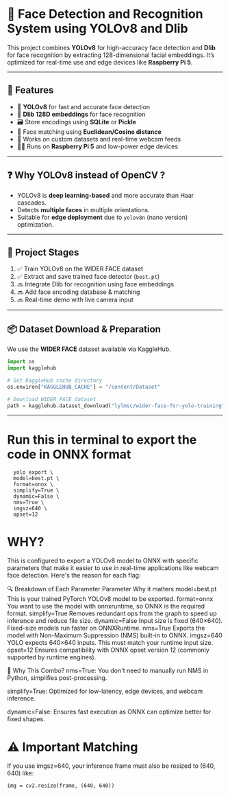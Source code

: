 # 🎯 Face Detection and Recognition System using YOLOv8 and Dlib

This project combines **YOLOv8** for high-accuracy face detection and **Dlib** for face recognition by extracting 128-dimensional facial embeddings. It’s optimized for real-time use and edge devices like **Raspberry Pi 5**.

---

## 🚀 Features

- 🧠 **YOLOv8** for fast and accurate face detection
- 🧷 **Dlib 128D embeddings** for face recognition
- 🗃️ Store encodings using **SQLite** or **Pickle**
- 🧪 Face matching using **Euclidean/Cosine distance**
- 🧩 Works on custom datasets and real-time webcam feeds
- 🧑‍💻 Runs on **Raspberry Pi 5** and low-power edge devices

---

## ❓ Why YOLOv8 instead of OpenCV ?

- YOLOv8 is **deep learning-based** and more accurate than Haar cascades.
- Detects **multiple faces** in multiple orientations.
- Suitable for **edge deployment** due to `yolov8n` (nano version) optimization.

---

## 📁 Project Stages

1. ✅ Train YOLOv8 on the WIDER FACE dataset  
2. ✅ Extract and save trained face detector (`best.pt`)  
3. 🔜 Integrate Dlib for recognition using face embeddings  
4. 🔜 Add face encoding database & matching  
5. 🔜 Real-time demo with live camera input  

---

## 📦 Dataset Download & Preparation

We use the **WIDER FACE** dataset available via KaggleHub.

```python
import os
import kagglehub

# Set KaggleHub cache directory
os.environ["KAGGLEHUB_CACHE"] = "/content/Dataset"

# Download WIDER FACE dataset
path = kagglehub.dataset_download("lylmsc/wider-face-for-yolo-training") 
```
---
# Run this in terminal to export the code in ONNX format 

```
  yolo export \
  model=best.pt \
  format=onnx \
  simplify=True \
  dynamic=False \
  nms=True \
  imgsz=640 \
  opset=12
```

# WHY?

This is configured to export a YOLOv8 model to ONNX with specific parameters that make it easier to use in real-time applications like webcam face detection. Here's the reason for each flag:

🔍 Breakdown of Each Parameter
Parameter	Why it matters
model=best.pt	This is your trained PyTorch YOLOv8 model to be exported.
format=onnx	You want to use the model with onnxruntime, so ONNX is the required format.
simplify=True	Removes redundant ops from the graph to speed up inference and reduce file size.
dynamic=False	Input size is fixed (640×640). Fixed-size models run faster on ONNXRuntime.
nms=True	Exports the model with Non-Maximum Suppression (NMS) built-in to ONNX.
imgsz=640	YOLO expects 640×640 inputs. This must match your runtime input size.
opset=12	Ensures compatibility with ONNX opset version 12 (commonly supported by runtime engines).

🚀 Why This Combo?
nms=True: You don't need to manually run NMS in Python, simplifies post-processing.

simplify=True: Optimized for low-latency, edge devices, and webcam inference.

dynamic=False: Ensures fast execution as ONNX can optimize better for fixed shapes.

# ⚠️ Important Matching
If you use imgsz=640, your inference frame must also be resized to (640, 640) like:

```
img = cv2.resize(frame, (640, 640))
```

